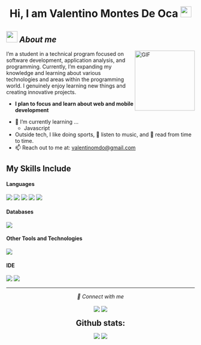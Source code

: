 <h1 align="center"> Hi, I am Valentino Montes De Oca <img src="https://github.com/TheDudeThatCode/TheDudeThatCode/blob/master/Assets/Hi.gif" width="29px"></h1>


## <img src="https://media.giphy.com/media/ObNTw8Uzwy6KQ/giphy.gif" width="30px">&nbsp;***About me***
<img align="right" alt="GIF" height="160px" src="https://media.giphy.com/media/Ah3zHH7hvsSB2/giphy.gif" />

I’m a student in a technical program focused on software development, application analysis, and programming.
Currently, I’m expanding my knowledge and learning about various technologies and areas within the programming world.
I genuinely enjoy learning new things and creating innovative projects.

* **I plan to focus and learn about web and mobile development**
- 🌱 I’m currently learning ...
  - Javascript
- Outside tech,  I like doing sports, 🎵 listen to music, and 📖 read from time to time.
- 📫 Reach out to me at: <a href="valentinomdo@gmail.com">valentinomdo@gmail.com</a>


## My Skills Include
<h4> Languages </h4>
<span> 
  <img src="https://img.shields.io/badge/Java-ED8B00?style=for-the-badge&logo=java&logoColor=white">
  <img src="https://img.shields.io/badge/C-00599C?style=for-the-badge&logo=c&logoColor=white">
  <img src="https://img.shields.io/badge/HTML5-E34F26?style=for-the-badge&logo=html5&logoColor=white">
  <img src="https://img.shields.io/badge/CSS3-1572B6?style=for-the-badge&logo=css3&logoColor=white">
  <img src="https://img.shields.io/badge/JavaScript-F7DF1E?style=for-the-badge&logo=javascript&logoColor=black">
</span>


<h4> Databases </h4>
<span>
  <img src="https://img.shields.io/badge/MySQL-00000F?style=for-the-badge&logo=mysql&logoColor=white">


<h4> Other Tools and Technologies </h4>
<span>
  <img src="https://img.shields.io/badge/Git-F05032?style=for-the-badge&logo=git&logoColor=white">
</span>
</span>

<h4> IDE </h4>
<span>
<img src="https://img.shields.io/badge/Visual_Studio_Code-0078D4?style=for-the-badge&logo=visual%20studio%20code&logoColor=white">
<img src="https://img.shields.io/badge/NetBeansIDE-1B6AC6.svg?style=for-the-badge&logo=apache-netbeans-ide&logoColor=white">

<hr>
<p align="center">
   <i>🤝 Connect with me</i>
   <br>
<br>	
<a target="_blank" href="https://www.linkedin.com/in/valentino-montes-de-oca-290869264"><img src="https://img.shields.io/badge/-LinkedIn-0077B5?style=for-the-badge&logo=Linkedin&logoColor=white"></img></a>
<a target="_blank" href="mailto:valentinomdo@gmail.com"><img src="https://img.shields.io/badge/-Gmail-D14836?style=for-the-badge&logo=Gmail&logoColor=white"></img></a>
<br>
</p>

<div align="center">
<h2 align="center" style="margin: 5px 10px;">Github stats:</h2> 

[![](https://github-readme-stats.vercel.app/api?username=ValenMdo&show_icons=true&theme=tokyonight&hide_border=true&locale=en)](https://github.com/ValenMdo)
[![](https://github-readme-streak-stats.herokuapp.com/?user=ValenMdo&theme=material-palenight)](https://github.com/ValenMdo)
</div>
